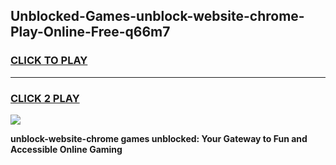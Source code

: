 
## Unblocked-Games-unblock-website-chrome-Play-Online-Free-q66m7
<h3>
<a href="https://premium76.site?title=unblock-website-chrome&ref=26A">CLICK TO PLAY</a></h3>
<hr>

<h3>
<a href="https://premium76.site?title=unblock-website-chrome&ref=26A">CLICK 2 PLAY</a>
  
</h3>

<a href="https://premium76.site?title=unblock-website-chrome&ref=26A"><img src="https://clearcache.store/games.png"></a>


**unblock-website-chrome games unblocked: Your Gateway to Fun and Accessible Online Gaming**
